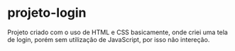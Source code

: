# projeto-login
 Projeto criado com o uso de HTML e CSS basicamente, onde criei uma tela de login, porém sem utilização de JavaScript, por isso não intereção. 
